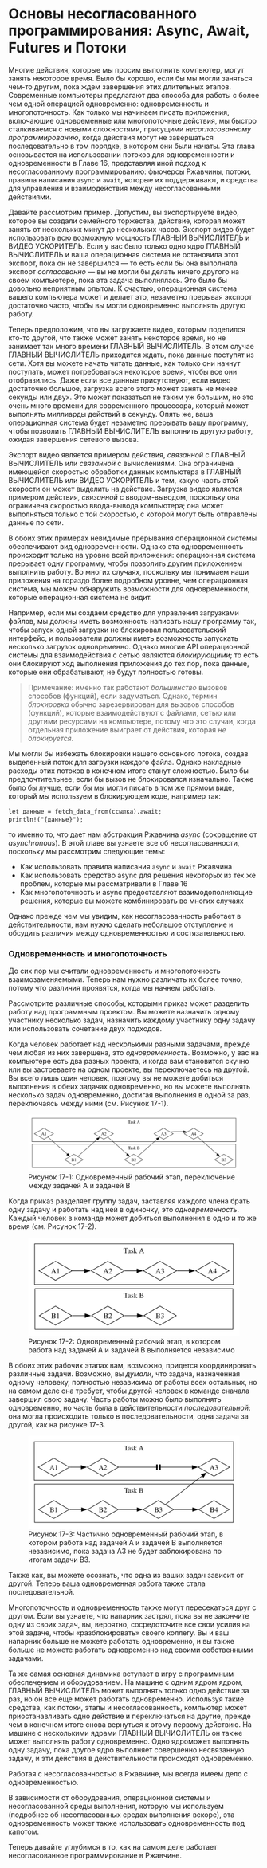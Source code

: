 # Основы несогласованного программирования: Async, Await, Futures и Потоки

Многие действия, которые мы просим выполнить компьютер, могут занять некоторое время. Было бы
хорошо, если бы мы могли заняться чем-то другим, пока ждем завершения этих
длительных этапов. Современные компьютеры предлагают два способа для
работы с более чем одной операцией одновременно: одновременность и многопоточность. Как только
мы начинаем писать приложения, включающие одновременные или многопоточные действия,
мы быстро сталкиваемся с новыми сложностями, присущими _несогласованному
программированию_, когда действия могут не завершаться последовательно в том порядке, в котором они
были начаты. Эта глава основывается на использовании потоков для одновременности
и одновременности в Главе 16, представляя иной подход к несогласованному
программированию: фьючерсы Ржавчины, потоки, правила написания `async` и `await`,
которые их поддерживают, и средства для управления и взаимодействия между несогласованными
действиями.

Давайте рассмотрим пример. Допустим, вы экспортируете видео, которое вы создали
семейного торжества, действие, которая может занять от нескольких минут до нескольких часов.
Экспорт видео будет использовать всю возможную мощность ГЛАВНЫЙ ВЫЧИСЛИТЕЛЬ и ВИДЕО УСКОРИТЕЛЬ. Если у вас было только
одно ядро ​​ГЛАВНЫЙ ВЫЧИСЛИТЕЛЬ и ваша операционная система не остановила этот экспорт, пока он
не завершился — то есть если бы она выполняла экспорт _согласованно_ — вы не могли бы
делать ничего другого на своем компьютере, пока эта задача выполнялась. Это было бы
довольно
неприятным опытом. К счастью, операционная система вашего компьютера
может и делает это, незаметно прерывая экспорт достаточно часто, чтобы вы могли
одновременно выполнять другую работу.

Теперь предположим, что вы загружаете видео, которым поделился кто-то другой, что также может занять некоторое
время, но не занимает так много времени ГЛАВНЫЙ ВЫЧИСЛИТЕЛЬ. В этом случае ГЛАВНЫЙ ВЫЧИСЛИТЕЛЬ приходится ждать,
пока данные поступят из сети. Хотя вы можете начать читать данные,
как только они начнут поступать, может потребоваться некоторое время, чтобы все они отобразились. Даже если
все данные присутствуют, если видео достаточно большое, загрузка всего этого может занять не менее
секунды или двух. Это может показаться не таким уж большим, но это очень много времени для современного процессора, который может выполнять миллиарды действий в
секунду. Опять же, ваша операционная система будет незаметно прерывать вашу программу, чтобы позволить ГЛАВНЫЙ ВЫЧИСЛИТЕЛЬ выполнить другую работу, ожидая завершения сетевого вызова.

Экспорт видео является примером действия, _связанной_ с ГЛАВНЫЙ ВЫЧИСЛИТЕЛЬ или _связанной_ с вычислениями.
Она ограничена имеющейся скоростью обработки данных компьютера в ГЛАВНЫЙ ВЫЧИСЛИТЕЛЬ или ВИДЕО УСКОРИТЕЛЬ и тем, какую часть этой скорости он может выделить на действие. Загрузка видео является примером действия, _связанной_ с вводом-выводом, поскольку она ограничена скоростью ввода-вывода компьютера; она может выполняться только с той скоростью, с которой
могут быть отправлены данные по сети.

В обоих этих примерах невидимые прерывания операционной системы обеспечивают
вид одновременности. Однако эта одновременность происходит только на уровне всей
приложения: операционная система прерывает одну программу, чтобы позволить другим
приложением выполнить работу. Во многих случаях, поскольку мы понимаем наши приложения на
гораздо более подробном уровне, чем операционная система, мы можем обнаружить
возможности для одновременности, которые операционная система не видит.

Например, если мы создаем средство для управления загрузками файлов, мы должны иметь
возможность написать нашу программу так, чтобы запуск одной загрузки не блокировал пользовательский интерфейс,
и пользователи должны иметь возможность запускать несколько загрузок одновременно. Однако многие
API операционной системы для взаимодействия с сетью являются _блокирующими_;
то есть они блокируют ход выполнения приложения до тех пор, пока данные, которые они обрабатывают,
не будут полностью готовы.

> Примечание: именно так работают _большинство_ вызовов способов (функций), если задуматься. Однако,
> термин _блокировка_ обычно зарезервирован для вызовов способов (функций), которые взаимодействуют с
> файлами, сетью или другими ресурсами на компьютере, потому что это
> случаи, когда отдельная приложение выиграет от действия, которая
> _не блокируется_.

Мы могли бы избежать блокировки нашего основного потока, создав выделенный поток для загрузки каждого файла. 
Однако накладные расходы этих потоков в конечном итоге станут сложностью. Было бы предпочтительнее, если бы вызов не блокировался изначально. 
Также было бы лучше, если бы мы могли писать в том же прямом виде, который мы используем
в блокирующем коде, например так:

```Rust,ignore,does_not_compile
let данные = fetch_data_from(ссылка).await;
println!("{данные}");
```

то именно то, что дает нам абстракция Ржавчина _async_ (сокращение от _asynchronous_). 
В этой главе вы узнаете все об несогласованности, поскольку мы рассмотрим следующие
темы:

- Как использовать правила написания `async` и `await` Ржавчина
- Как использовать средство async для решения некоторых из тех же проблем, которые мы рассматривали
в Главе 16
- Как многопоточность и async предоставляют взаимодополняющие решения, которые вы можете
комбинировать во многих случаях

Однако прежде чем мы увидим, как несогласованность работает в действительности, нам нужно сделать небольшое отступление и обсудить различия между одновременностью и состязательностью.

### Одновременность и многопоточность

До сих пор мы считали одновременность и многопоточность взаимозаменяемыми. Теперь
нам нужно различать их более точно, потому что различия
проявятся, когда мы начнем работать.

Рассмотрите различные способы, которыми приказ может разделить работу над программным проектом.
Вы можете назначить одному участнику несколько задач, назначить каждому участнику одну задачу или
использовать сочетание двух подходов.

Когда человек работает над несколькими разными задачами, прежде чем любая из них
завершена, это _одновременность_. Возможно, у вас на компьютере есть два разных проекта, и когда вам становится скучно или вы застреваете на одном проекте, вы переключаетесь
на другой. Вы всего лишь один человек, поэтому вы не можете добиться выполнения в обеих задачах
одновременно, но вы можете выполнять несколько задач одновременно, достигая выполнения в одной за раз,
переключаясь между ними (см. Рисунок 17-1).

<figure>

<img src="img/trpl17-01.svg" class="center" alt="Диаграмма с полями, обозначенными как Задача A и Задача B, с ромбами в них, представляющими подзадачи. Стрелки направлены от A1 к B1, от B1 к A2, от A2 к B2, от B2 к A3, от A3 к A4 и от A4 к B3. Стрелки между подзадачами пересекают поля между Задачей A и Задачей B." />

<figcaption>Рисунок 17-1: Одновременный рабочий этап, переключение между задачей A и задачей B</figcaption>

</figure>

Когда приказ разделяет группу задач, заставляя каждого члена брать одну задачу и работать над ней в одиночку, это _одновременность_. Каждый человек в команде может добиться
выполнения в одно и то же время (см. Рисунок 17-2).

<figure>

<img src="img/trpl17-02.svg" class="center" alt="Диаграмма с полями, обозначенными как Задача A и Задача B, с ромбами в них, представляющими подзадачи. Стрелки направлены от A1 к A2, от A2 к A3, от A3 к A4, от B1 к B2 и от B2 к B3. Между полями для Задачи A и Задачи B нет стрелок, пересекающихся." />

<figcaption>Рисунок 17-2: Одновременный рабочий этап, в котором работа над задачей A и задачей B выполняется независимо</figcaption>

</figure>

В обоих этих рабочих этапах вам, возможно, придется координировать различные
задачи. Возможно, вы _думали_, что задача, назначенная одному человеку, полностью
независима от работы всех остальных, но на самом деле она требует, чтобы другой человек в команде сначала завершил свою задачу. Часть работы можно было выполнять
одновременно, но часть была в действительности _последовательной_: она могла происходить только
в последовательности, одна задача за другой, как на рисунке 17-3.

<figure>

<img src="img/trpl17-03.svg" class="center" alt="Диаграмма с полями, обозначенными как Задача A и Задача B, с ромбами в них, представляющими подзадачи. Есть стрелки, указывающие от A1 к A2, от A2 к паре толстых вертикальных линий, как символ «паузы», от этого символа к A3, от B1 к B2, от B2 к B3, который находится под этим символом, от B3 к A3 и от B3 к B4." />

<figcaption>Рисунок 17-3: Частично одновременный рабочий этап, в котором работа над задачей A и задачей B выполняется независимо, пока задача A3 не будет заблокирована по итогам задачи B3.</figcaption>

</figure>

Также как, вы можете осознать, что одна из ваших задач зависит от другой. Теперь ваша одновременная работа также стала последовательной.

Многопоточность и одновременность также могут пересекаться друг с другом. Если вы узнаете,
что напарник застрял, пока вы не закончите одну из своих задач, вы, вероятно,
сосредоточите все свои усилия на этой задаче, чтобы «разблокировать» своего коллегу. Вы и ваш
напарник больше не можете работать одновременно, и вы также больше не можете
работать одновременно над своими собственными задачами.

Та же самая основная динамика вступает в игру с программным обеспечением и оборудованием. На машине
с одним ядром ядром, ГЛАВНЫЙ ВЫЧИСЛИТЕЛЬ может выполнять только одно действие за раз, но он
все еще может работать одновременно. Используя такие средства, как потоки, этапы и несогласованность,
компьютер может приостанавливать одно действие и переключаться на другие, прежде чем в конечном итоге
снова вернуться к этому первому действию. На машине с несколькими ядрами ГЛАВНЫЙ ВЫЧИСЛИТЕЛЬ он также может выполнять работу одновременно. Одно ядро ​​может выполнять одну задачу, пока
другое ядро ​​выполняет совершенно несвязанную задачу, и эти действия в действительности
происходят одновременно.

Работая с несогласованностью в Ржавчине, мы всегда имеем дело с одновременностью.

В зависимости от оборудования, операционной системы и несогласованной среды выполнения,
которую мы используем (подробнее об несогласованных средах выполнения вскоре), эта одновременность может также использовать одновременность
под капотом.

Теперь давайте углубимся в то, как на самом деле работает несогласованное программирование в Ржавчине.
